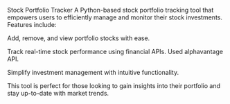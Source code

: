 Stock Portfolio Tracker
A Python-based stock portfolio tracking tool that empowers users to efficiently manage and monitor their stock investments. Features include:

Add, remove, and view portfolio stocks with ease.

Track real-time stock performance using financial APIs. Used alphavantage API.

Simplify investment management with intuitive functionality.

This tool is perfect for those looking to gain insights into their portfolio and stay up-to-date with market trends.
